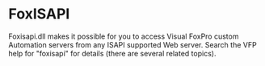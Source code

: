 # FoxISAPI

Foxisapi.dll makes it possible for you to access Visual FoxPro custom Automation servers from any ISAPI supported Web server. Search the VFP help for "foxisapi" for details (there are several related topics).